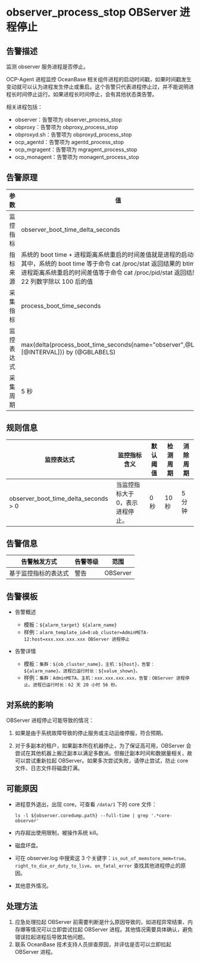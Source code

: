# observer_process_stop OBServer 进程停止

## 告警描述

监测 observer 服务进程是否停止。

OCP-Agent 进程监控 OceanBase 相关组件进程的启动时间戳，如果时间戳发生变动就可以认为进程发生停止或重启。这个告警只代表进程停止过，并不能说明进程长时间停止运行。如果进程长时间停止，会有其他状态类告警。

相关进程包括：

* observer：告警项为 observer_process_stop
* obproxy：告警项为 obproxy_process_stop
* obproxyd.sh：告警项为 obproxyd_process_stop
* ocp_agentd：告警项为 agentd_process_stop
* ocp_mgragent：告警项为 mgragent_process_stop
* ocp_monagent：告警项为 monagent_process_stop

## 告警原理

|参数     | 值                              |
|--------|---------------------------------|
|监控指标 | observer_boot_time_delta_seconds    |
|指标来源 | 系统的 boot time + 进程距离系统重启的时间差值就是进程的启动时间。其中，系统的 boot time 等于命令 cat /proc/stat 返回结果的 btime 值；进程距离系统重启的时间差值等于命令 cat /proc/pid/stat 返回结果的第 22 列数字除以 100 后的值  |
|采集指标 | process_boot_time_seconds         |
|监控表达式 | max(delta(process_boot_time_seconds{name="observer",@LABELS}[@INTERVAL])) by (@GBLABELS)   |
|采集周期 | 5 秒     |

## 规则信息

| 监控表达式 | 监控指标含义 | 默认阈值 | 检测周期 | 消除周期 |
|------|------|------|------|------|
| observer_boot_time_delta_seconds > 0 | 当监控指标大于 0，表示进程停止。 | 0 秒 | 10 秒 | 5 分钟 |

## 告警信息

| 告警触发方式 | 告警等级 | 范围 |
|------|------|------|
| 基于监控指标的表达式 | 警告 | OBServer |

## 告警模板

* 告警概述

  * 模板：`${alarm_target} ${alarm_name}`
  * 样例：`alarm_template_id=0:ob_cluster=AdminMETA-12:host=xxx.xxx.xxx.xxx OBServer 进程停止`

* 告警详情

  * 模板：`集群：${ob_cluster_name}，主机：${host}，告警：${alarm_name}。进程已运行时长：${value_shown}。`
  * 样例：`集群：AdminMETA，主机：xxx.xxx.xxx.xxx，告警：OBServer 进程停止。进程已运行时长：62 天 20 小时 56 秒。`

## 对系统的影响

OBServer 进程停止可能导致的情况：

1. 如果是由于系统故障导致的停止服务或主动运维停服，符合预期。

2. 对于多副本的租户，如果副本所在机器停止，为了保证高可用，OBServer 会尝试在其他机器上搬迁副本以满足多数派。但搬迁副本时间和数据量相关，故可以尝试重新拉起 OBServer。如果多次尝试失败，请停止尝试，防止 core 文件、日志文件将磁盘打满。

## 可能原因

* 进程意外退出，出现 core，可查看 `/data/1` 下的 core 文件：

  ```shell
  ls -l ${observer.coredump.path} --full-time | grep '.*core-observer'
  ```

* 内存超出使用限制，被操作系统 kill。
* 磁盘坏盘。
* 可在 observer.log 中搜索这 3 个关键字：`is_out_of_memstore_mem=true`、`right_to_die_or_duty_to_live`、`on_fatal_error` 查找其他进程停止的原因。
* 其他意外情况。

## 处理方法

1. 应急处理拉起 OBServer 前需要判断是什么原因导致的，如进程异常结束、内存爆等情况可以立即尝试拉起 OBServer 进程。其他情况需要具体确认，避免错误拉起进程后导致其他问题。
2. 联系 OceanBase 技术支持人员排查原因，并评估是否可以立即拉起 OBServer 进程。
